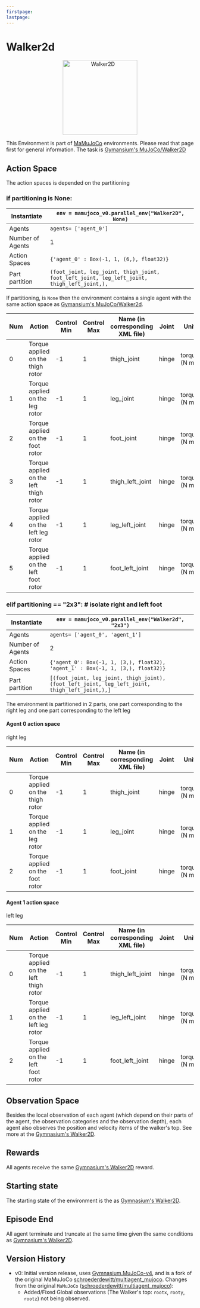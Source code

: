 ```yaml
---
firstpage:
lastpage:
---
```



# Walker2d
<html>
	<p align="center">
		<img src="https://gymnasium.farama.org/_images/walker2d.gif" alt="Walker2D" width="200"/>
	</p>
</html> 

This Environment is part of [MaMuJoCo](https://robotics.farama.org/envs/MaMuJoCo/) environments. Please read that page first for general information.
The task is [Gymansium's MuJoCo/Walker2D](https://gymnasium.farama.org/environments/mujoco/walker2d/)



## Action Space
The action spaces is depended on the partitioning

### if partitioning is None:

| Instantiate		| `env = mamujoco_v0.parallel_env("Walker2D", None)`	|
|-----------------------|------------------------------------------------------|
| Agents		| `agents= ['agent_0']`					|
| Number of Agents	| 1							|
| Action Spaces		| `{'agent_0' : Box(-1, 1, (6,), float32)}`			|
| Part partition	| `(foot_joint, leg_joint, thigh_joint, foot_left_joint, leg_left_joint, thigh_left_joint,),`	|

If partitioning, is `None` then the environment contains a single agent with the same action space as [Gymansium's MuJoCo/Walker2d](https://gymnasium.farama.org/environments/mujoco/walker2d/#action-space).

| Num | Action                                 | Control Min | Control Max | Name (in corresponding XML file) | Joint | Unit         |
|-----|----------------------------------------|-------------|-------------|----------------------------------|-------|--------------|
| 0   | Torque applied on the thigh rotor      | -1          | 1           | thigh_joint                      | hinge | torque (N m) |
| 1   | Torque applied on the leg rotor        | -1          | 1           | leg_joint                        | hinge | torque (N m) |
| 2   | Torque applied on the foot rotor       | -1          | 1           | foot_joint                       | hinge | torque (N m) |
| 3   | Torque applied on the left thigh rotor | -1          | 1           | thigh_left_joint                 | hinge | torque (N m) |
| 4   | Torque applied on the left leg rotor   | -1          | 1           | leg_left_joint                   | hinge | torque (N m) |
| 5   | Torque applied on the left foot rotor  | -1          | 1           | foot_left_joint                  | hinge | torque (N m) |



### elif partitioning == "2x3":  # isolate right and left foot
| Instantiate		| `env = mamujoco_v0.parallel_env("Walker2d", "2x3")`|
|-----------------------|------------------------------------------------------|
| Agents		| `agents= ['agent_0', 'agent_1']`			|
| Number of Agents	| 2							|
| Action Spaces		| `{'agent_0': Box(-1, 1, (3,), float32), 'agent_1' : Box(-1, 1, (3,), float32)}`			|
| Part partition	| `[(foot_joint, leg_joint, thigh_joint), (foot_left_joint, leg_left_joint, thigh_left_joint,),]`|

The environment is partitioned in 2 parts, one part corresponding to the right leg and one part corresponding to the left leg
#### Agent 0 action space
right leg

| Num | Action                                 | Control Min | Control Max | Name (in corresponding XML file) | Joint | Unit         |
|-----|----------------------------------------|-------------|-------------|----------------------------------|-------|--------------|
| 0   | Torque applied on the thigh rotor      | -1          | 1           | thigh_joint                      | hinge | torque (N m) |
| 1   | Torque applied on the leg rotor        | -1          | 1           | leg_joint                        | hinge | torque (N m) |
| 2   | Torque applied on the foot rotor       | -1          | 1           | foot_joint                       | hinge | torque (N m) |
#### Agent 1 action space
left leg

| Num | Action                                 | Control Min | Control Max | Name (in corresponding XML file) | Joint | Unit         |
|-----|----------------------------------------|-------------|-------------|----------------------------------|-------|--------------|
| 0   | Torque applied on the left thigh rotor | -1          | 1           | thigh_left_joint                 | hinge | torque (N m) |
| 1   | Torque applied on the left leg rotor   | -1          | 1           | leg_left_joint                   | hinge | torque (N m) |
| 2   | Torque applied on the left foot rotor  | -1          | 1           | foot_left_joint                  | hinge | torque (N m) |



## Observation Space
Besides the local observation of each agent (which depend on their parts of the agent, the observation categories and the observation depth), each agent also observes the position and velocity items of the walker's top.
See more at the [Gymnasium's Walker2D](https://gymnasium.farama.org/environments/mujoco/walker2d/#observation-space).



## Rewards
All agents receive the same [Gymnasium's Walker2D](https://gymnasium.farama.org/environments/mujoco/walker2d/#observation-space) reward.



## Starting state
The starting state of the environment is the as [Gymnasium's Walker2D](https://gymnasium.farama.org/environments/mujoco/walker2d/#starting-state).



## Episode End
All agent terminate and truncate at the same time given the same conditions as [Gymnasium's Walker2D](https://gymnasium.farama.org/environments/mujoco/walker2d/#episode-end).



## Version History
- v0: Initial version release, uses [Gymnasium.MuJoCo-v4](https://gymnasium.farama.org/environments/mujoco/), and is a fork of the original MaMuJoCo [schroederdewitt/multiagent_mujoco](https://github.com/schroederdewitt/multiagent_mujoco).
Changes from the original `MaMuJoCo` ([schroederdewitt/multiagent_mujoco](https://github.com/schroederdewitt/multiagent_mujoco)):
	- Added/Fixed Global observations (The Walker's top: `rootx`, `rooty`, `rootz`) not being observed.
